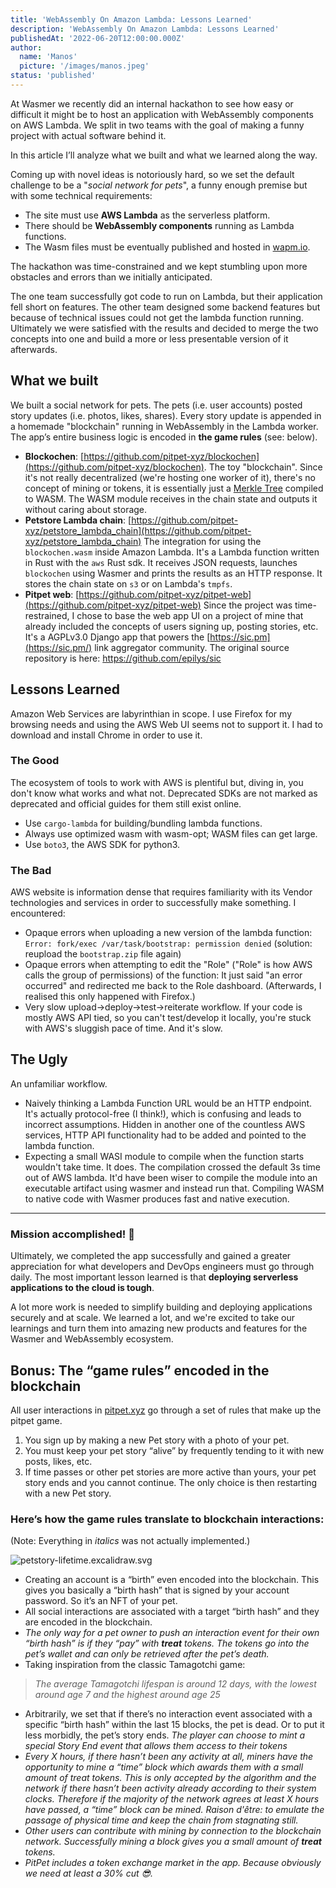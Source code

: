 ```yaml
---
title: 'WebAssembly On Amazon Lambda: Lessons Learned'
description: 'WebAssembly On Amazon Lambda: Lessons Learned'
publishedAt: '2022-06-20T12:00:00.000Z'
author:
  name: 'Manos'
  picture: '/images/manos.jpeg'
status: 'published'
---
```


At Wasmer we recently did an internal hackathon to see how easy or difficult it might be to host an application with WebAssembly components on AWS Lambda. We split in two teams with the goal of making a funny project with actual software behind it.

In this article I’ll analyze what we built and what we learned along the way.

Coming up with novel ideas is notoriously hard, so we set the default challenge to be a "_social network for pets_", a funny enough premise but with some technical requirements:

- The site must use **AWS Lambda** as the serverless platform.
- There should be **WebAssembly components** running as Lambda functions.
- The Wasm files must be eventually published and hosted in [wapm.io](http://wapm.io/).

The hackathon was time-constrained and we kept stumbling upon more obstacles and errors than we initially anticipated.

The one team successfully got code to run on Lambda, but their application fell short on features. The other team designed some backend features but because of technical issues could not get the lambda function running. Ultimately we were satisfied with the results and decided to merge the two concepts into one and build a more or less presentable version of it afterwards.

## What we built

We built a social network for pets. The pets (i.e. user accounts) posted story updates (i.e. photos, likes, shares). Every story update is appended in a homemade "blockchain" running in WebAssembly in the Lambda worker. The app’s entire business logic is encoded in **the game rules** (see: below).

- **Blockochen**: [https://github.com/pitpet-xyz/blockochen](https://github.com/pitpet-xyz/blockochen).
  The toy "blockchain". Since it's not really decentralized (we're hosting one worker of it), there's no concept of mining or tokens, it is essentially just a [Merkle Tree](https://en.wikipedia.org/wiki/Merkle_tree) compiled to WASM. The WASM module receives in the chain state and outputs it without caring about storage.
- **Petstore Lambda chain**: [https://github.com/pitpet-xyz/petstore_lambda_chain](https://github.com/pitpet-xyz/petstore_lambda_chain)
  The integration for using the `blockochen.wasm` inside Amazon Lambda. It's a Lambda function written in Rust with the `aws` Rust sdk. It receives JSON requests, launches `blockochen` using Wasmer and prints the results as an HTTP response. It stores the chain state on `s3` or on Lambda's `tmpfs`.
- **Pitpet web**: [https://github.com/pitpet-xyz/pitpet-web](https://github.com/pitpet-xyz/pitpet-web)
  Since the project was time-restrained, I chose to base the web app UI
  on a project of mine that already included the concepts of users
  signing up, posting stories, etc. It's a AGPLv3.0 Django app that powers the
  [https://sic.pm](https://sic.pm/) link aggregator community. The original source repository is here: https://github.com/epilys/sic

## Lessons Learned

Amazon Web Services are labyrinthian in scope. I use Firefox for my browsing needs and using the AWS Web UI seems not to support it. I had to download and install Chrome in order to use it.

### The Good

The ecosystem of tools to work with AWS is plentiful but, diving in, you don't know what works and what not. Deprecated SDKs are not marked as deprecated and official guides for them still exist online.

- Use `cargo-lambda` for building/bundling lambda functions.
- Always use optimized wasm with wasm-opt; WASM files can get large.
- Use `boto3`, the AWS SDK for python3.

### The **Bad**

AWS website is information dense that requires familiarity with its Vendor technologies and services in order to successfully make something. I encountered:

- Opaque errors when uploading a new version of the lambda function: `Error: fork/exec /var/task/bootstrap: permission denied` (solution: reupload the `bootstrap.zip` file again)
- Opaque errors when attempting to edit the "Role" ("Role" is how AWS calls the group of permissions) of the function: It just said "an error occurred" and redirected me back to the Role dashboard. (Afterwards, I realised this only happened with Firefox.)
- Very slow upload->deploy->test->reiterate workflow. If your code is mostly AWS API tied, so you can't test/develop it locally, you're stuck with AWS's sluggish pace of time. And it's slow.

## The Ugly

An unfamiliar workflow.

- Naively thinking a Lambda Function URL would be an HTTP endpoint. It's actually protocol-free (I think!), which is confusing and leads to incorrect assumptions. Hidden in another one of the countless AWS services, HTTP API functionality had to be added and pointed to the lambda function.
- Expecting a small WASI module to compile when the function starts wouldn't take time. It does. The compilation crossed the default 3s time out of AWS lambda. It'd have been wiser to compile the module into an executable artifact using wasmer and instead run that. Compiling WASM to native code with Wasmer produces fast and native execution.

---

### Mission accomplished! 🎉

Ultimately, we completed the app successfully and gained a greater appreciation for what developers and DevOps engineers must go through daily. The most important lesson learned is that **deploying serverless applications to the cloud is tough**.

A lot more work is needed to simplify building and deploying applications securely and at scale. We learned a lot, and we're excited to take our learnings and turn them into amazing new products and features for the Wasmer and WebAssembly ecosystem.

## Bonus: The “game rules” encoded in the blockchain

All user interactions in [pitpet.xyz](http://pitpet.xyz) go through a set of rules that make up the pitpet game.

1. You sign up by making a new Pet story with a photo of your pet.
2. You must keep your pet story “alive” by frequently tending to it with new posts, likes, etc.
3. If time passes or other pet stories are more active than yours, your pet story ends and you cannot continue. The only choice is then restarting with a new Pet story.

### Here’s how the game rules translate to blockchain interactions:

(Note: Everything in _italics_ was not actually implemented.)

![petstory-lifetime.excalidraw.svg](/images/petstory-lifetime.excalidraw.svg)

- Creating an account is a “birth” even encoded into the blockchain. This gives you basically a “birth hash” that is signed by your account password. So it’s an NFT of your pet.
- All social interactions are associated with a target “birth hash” and they are encoded in the blockchain.
- _The only way for a pet owner to push an interaction event for their own “birth hash” is if they “pay” with **treat** tokens. The tokens go into the pet’s wallet and can only be retrieved after the pet’s death._
- Taking inspiration from the classic Tamagotchi game:

> _The average Tamagotchi lifespan is around 12 days, with the lowest around age 7 and the highest around age 25_

- Arbitrarily, we set that if there’s no interaction event associated with a specific “birth hash” within the last 15 blocks, the pet is dead. Or to put it less morbidly, the pet’s story ends. _The player can choose to mint a special Story End event that allows them access to their tokens_
- _Every X hours, if there hasn’t been any activity at all, miners have the opportunity to mine a “time” block which awards them with a small amount of treat tokens. This is only accepted by the algorithm and the network if there hasn’t been activity already according to their system clocks. Therefore if the majority of the network agrees at least X hours have passed, a “time” block can be mined. Raison d'être: to emulate the passage of physical time and keep the chain from stagnating still._
- _Other users can contribute with mining by connection to the blockchain network. Successfully mining a block gives you a small amount of **treat** tokens._
- _PitPet includes a token exchange market in the app. Because obviously we need at least a 30% cut 😎._
